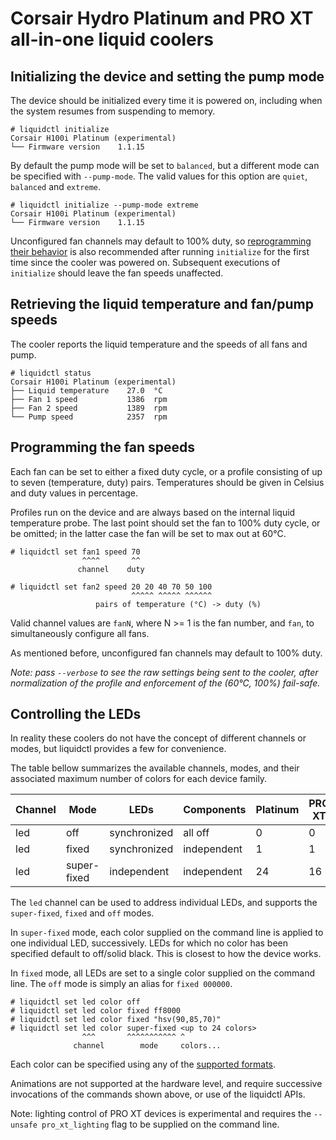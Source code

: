 # Corsair Hydro Platinum and PRO XT all-in-one liquid coolers

## Initializing the device and setting the pump mode

The device should be initialized every time it is powered on, including when
the system resumes from suspending to memory.

```
# liquidctl initialize
Corsair H100i Platinum (experimental)
└── Firmware version    1.1.15  
```

By default the pump mode will be set to `balanced`, but a different mode can be
specified with `--pump-mode`.  The valid values for this option are `quiet`,
`balanced` and `extreme`.

```
# liquidctl initialize --pump-mode extreme
Corsair H100i Platinum (experimental)
└── Firmware version    1.1.15  
```

Unconfigured fan channels may default to 100% duty, so [reprogramming their
behavior](#programming-the-fan-speeds) is also recommended after running
`initialize` for the first time since the cooler was powered on.  Subsequent
executions of `initialize` should leave the fan speeds unaffected.

## Retrieving the liquid temperature and fan/pump speeds

The cooler reports the liquid temperature and the speeds of all fans and pump.

```
# liquidctl status
Corsair H100i Platinum (experimental)
├── Liquid temperature    27.0  °C
├── Fan 1 speed           1386  rpm
├── Fan 2 speed           1389  rpm
└── Pump speed            2357  rpm
```

## Programming the fan speeds

Each fan can be set to either a fixed duty cycle, or a profile consisting of up
to seven (temperature, duty) pairs.  Temperatures should be given in Celsius
and duty values in percentage.

Profiles run on the device and are always based on the internal liquid
temperature probe.  The last point should set the fan to 100% duty cycle, or be
omitted; in the latter case the fan will be set to max out at 60°C.

```
# liquidctl set fan1 speed 70
                ^^^^       ^^
               channel    duty

# liquidctl set fan2 speed 20 20 40 70 50 100
                           ^^^^^ ^^^^^ ^^^^^^
                   pairs of temperature (°C) -> duty (%)
```

Valid channel values are `fanN`, where N >= 1 is the fan number, and
`fan`, to simultaneously configure all fans.

As mentioned before, unconfigured fan channels may default to 100% duty.

_Note: pass `--verbose` to see the raw settings being sent to the cooler, after
normalization of the profile and enforcement of the (60°C, 100%) fail-safe._

## Controlling the LEDs

In reality these coolers do not have the concept of different channels or
modes, but liquidctl provides a few for convenience.

The table bellow summarizes the available channels, modes, and their associated
maximum number of colors for each device family.

| Channel  | Mode        | LEDs         | Components   | Platinum | PRO XT |
| -------- | ----------- | ------------ | ------------ | -------- | ------ |
| led      | off         | synchronized | all off      |        0 |      0 |
| led      | fixed       | synchronized | independent  |        1 |      1 |
| led      | super-fixed | independent  | independent  |       24 |     16 |

The `led` channel can be used to address individual LEDs, and supports the
`super-fixed`, `fixed` and `off` modes.

In `super-fixed` mode, each color supplied on the command line is applied to
one individual LED, successively.  LEDs for which no color has been specified
default to off/solid black.  This is closest to how the device works.

In `fixed` mode, all LEDs are set to a single color supplied on the command
line.  The `off` mode is simply an alias for `fixed 000000`.

```
# liquidctl set led color off
# liquidctl set led color fixed ff8000
# liquidctl set led color fixed "hsv(90,85,70)"
# liquidctl set led color super-fixed <up to 24 colors>
                ^^^       ^^^^^^^^^^^ ^
              channel        mode     colors...
```

Each color can be specified using any of the [supported formats](../README.md#supported-color-specification-formats).

Animations are not supported at the hardware level, and require successive
invocations of the commands shown above, or use of the liquidctl APIs.

Note: lighting control of PRO XT devices is experimental and requires the
`--unsafe pro_xt_lighting` flag to be supplied on the command line.
